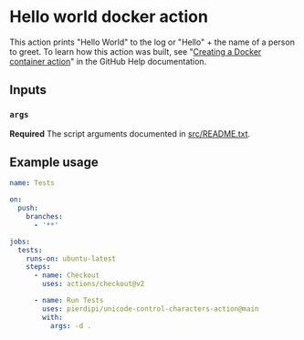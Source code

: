 # Hello world docker action

This action prints "Hello World" to the log or "Hello" + the name of a person to greet. To learn how this action was built, see "[Creating a Docker container action](https://help.github.com/en/articles/creating-a-docker-container-action)" in the GitHub Help documentation.

## Inputs

### `args`

**Required** The script arguments documented in [src/README.txt](src/README.txt).

## Example usage

```yaml
name: Tests

on:
  push:
    branches:
      - '**'

jobs:
  tests:
    runs-on: ubuntu-latest
    steps:
      - name: Checkout
        uses: actions/checkout@v2

      - name: Run Tests
        uses: pierdipi/unicode-control-characters-action@main
        with:
          args: -d .
```
